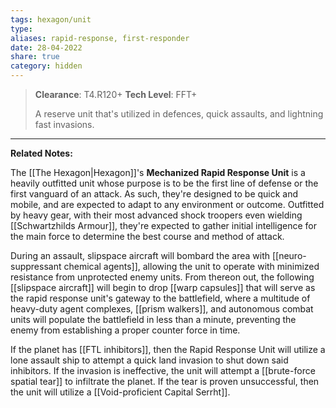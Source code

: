 ```yaml
---
tags: hexagon/unit
type: 
aliases: rapid-response, first-responder
date: 28-04-2022
share: true
category: hidden
---
```

> **Clearance**: T4.R120+
> **Tech Level**: FFT+
> 
> A reserve unit that's utilized in defences, quick assaults, and lightning fast invasions.
---

**Related Notes:** 

The [[The Hexagon|Hexagon]]'s **Mechanized Rapid Response Unit** is a heavily outfitted unit whose purpose is to be the first line of defense or the first vanguard of an attack. As such, they're designed to be quick and mobile, and are expected to adapt to any environment or outcome. Outfitted by heavy gear, with their most advanced shock troopers even wielding [[Schwartzhilds Armour]], they're expected to gather initial intelligence for the main force to determine the best course and method of attack.

During an assault, slipspace aircraft will bombard the area with [[neuro-suppressant chemical agents]], allowing the unit to operate with minimized resistance from unprotected enemy units. From thereon out, the following [[slipspace aircraft]] will begin to drop [[warp capsules]] that will serve as the rapid response unit's gateway to the battlefield, where a multitude of heavy-duty agent complexes, [[prism walkers]], and autonomous combat units will populate the battlefield in less than a minute, preventing the enemy from establishing a proper counter force in time.

If the planet has [[FTL inhibitors]], then the Rapid Response Unit will utilize a lone assault ship to attempt a quick land invasion to shut down said inhibitors. If the invasion is ineffective, the unit will attempt a [[brute-force spatial tear]] to infiltrate the planet. If the tear is proven unsuccessful, then the unit will utilize a [[Void-proficient Capital Serrht]].